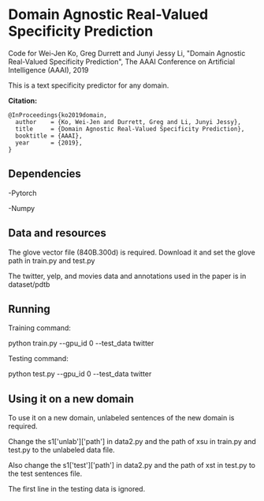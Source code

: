 # Domain Agnostic Real-Valued Specificity Prediction
Code for
Wei-Jen Ko, Greg Durrett and Junyi Jessy Li, "Domain Agnostic Real-Valued Specificity Prediction", The AAAI Conference on Artificial Intelligence (AAAI), 2019

This is a text specificity predictor for any domain. 

**Citation:**
```
@InProceedings{ko2019domain,
  author    = {Ko, Wei-Jen and Durrett, Greg and Li, Junyi Jessy},
  title     = {Domain Agnostic Real-Valued Specificity Prediction},
  booktitle = {AAAI},
  year      = {2019},
}
```


## Dependencies
-Pytorch

-Numpy

## Data and resources
The glove vector file (840B.300d) is required. Download it and set the glove path in train.py and test.py

The twitter, yelp, and movies data and annotations used in the paper is in dataset/pdtb


## Running 
Training command:

python train.py  --gpu_id 0 --test_data twitter

Testing command:

python test.py  --gpu_id 0 --test_data twitter

## Using it on a new domain
To use it on a new domain, unlabeled sentences of the new domain is required.

Change the s1['unlab']['path'] in data2.py and the path of xsu in train.py and test.py to the unlabeled data file.

Also change the s1['test']['path'] in data2.py and the path of xst in test.py to the test sentences file.

The first line in the testing data is ignored.



